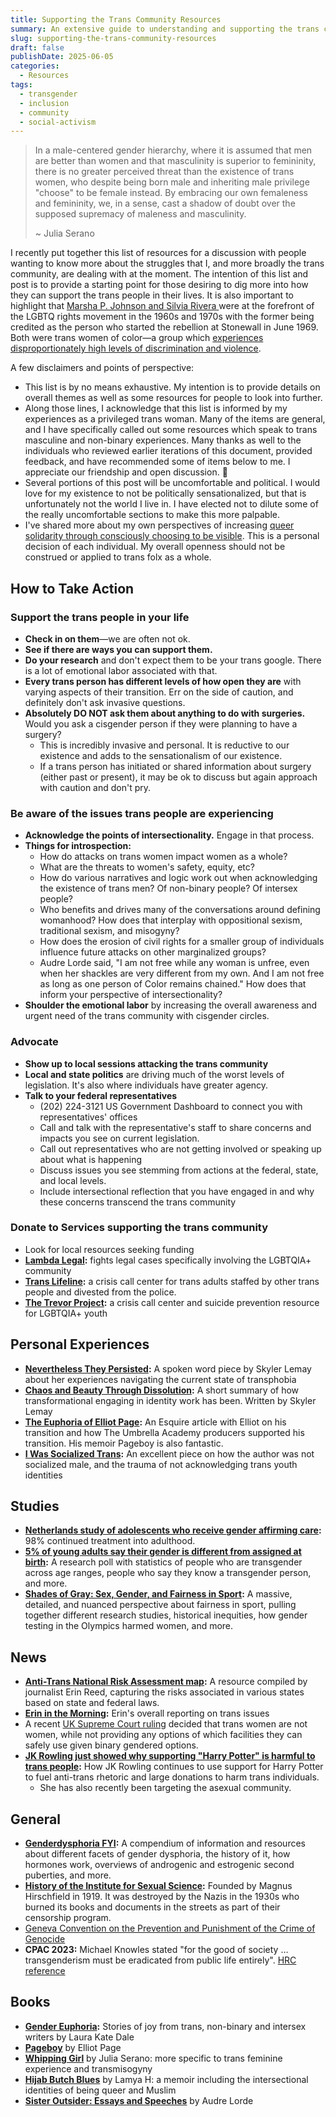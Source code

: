 ```yaml
---
title: Supporting the Trans Community Resources
summary: An extensive guide to understanding and supporting the trans community, including actionable steps, essential resources, and perspectives on current challenges facing transgender individuals.
slug: supporting-the-trans-community-resources
draft: false
publishDate: 2025-06-05
categories:
  - Resources
tags:
  - transgender
  - inclusion
  - community
  - social-activism
---
```

> In a male-centered gender hierarchy, where it is assumed that men are better than women and that masculinity is superior to femininity, there is no greater perceived threat than the existence of trans women, who despite being born male and inheriting male privilege "choose" to be female instead. By embracing our own femaleness and femininity, we, in a sense, cast a shadow of doubt over the supposed supremacy of maleness and masculinity.
> 
> ~ Julia Serano

I recently put together this list of resources for a discussion with people wanting to know more about the struggles that I, and more broadly the trans community, are dealing with at the moment. The intention of this list and post is to provide a starting point for those desiring to dig more into how they can support the trans people in their lives. It is also important to highlight that [Marsha P. Johnson and Silvia Rivera ](https://historynavigator.org/2020/06/15/marsha-p-johnson-and-sylvia-rivera-activists/)were at the forefront of the LGBTQ rights movement in the 1960s and 1970s with the former being credited as the person who started the rebellion at Stonewall in June 1969. Both were trans women of color—a group which [experiences disproportionately high levels of discrimination and violence](https://theconversation.com/transgender-people-of-color-face-unique-challenges-as-gender-discrimination-and-racism-intersect-179515). 

A few disclaimers and points of perspective:

* This list is by no means exhaustive. My intention is to provide details on overall themes as well as some resources for people to look into further.
* Along those lines, I acknowledge that this list is informed by my experiences as a privileged trans woman. Many of the items are general, and I have specifically called out some resources which speak to trans masculine and non-binary experiences. Many thanks as well to the individuals who reviewed earlier iterations of this document, provided feedback, and have recommended some of items below to me. I appreciate our friendship and open discussion. 💜
* Several portions of this post will be uncomfortable and political. I would love for my existence to not be politically sensationalized, but that is unfortunately not the world I live in. I have elected not to dilute some of the really uncomfortable sections to make this more palpable.
* I've shared more about my own perspectives of increasing [queer solidarity through consciously choosing to be visible](queer-solidarity-and-the-impact-of-visibility-tanking). This is a personal decision of each individual. My overall openness should not be construed or applied to trans folx as a whole.
## How to Take Action

### Support the trans people in your life

- **Check in on them**—we are often not ok.
- **See if there are ways you can support them.**
- **Do your research** and don't expect them to be your trans google. There is a lot of emotional labor associated with that.
- **Every trans person has different levels of how open they are** with varying aspects of their transition. Err on the side of caution, and definitely don't ask invasive questions.
- **Absolutely DO NOT ask them about anything to do with surgeries.** Would you ask a cisgender person if they were planning to have a surgery?
    - This is incredibly invasive and personal. It is reductive to our existence and adds to the sensationalism of our existence.
    - If a trans person has initiated or shared information about surgery (either past or present), it may be ok to discuss but again approach with caution and don't pry.

### Be aware of the issues trans people are experiencing

- **Acknowledge the points of intersectionality.** Engage in that process.
- **Things for introspection:**
    - How do attacks on trans women impact women as a whole?
    - What are the threats to women's safety, equity, etc?
    - How do various narratives and logic work out when acknowledging the existence of trans men? Of non-binary people? Of intersex people?
    - Who benefits and drives many of the conversations around defining womanhood? How does that interplay with oppositional sexism, traditional sexism, and misogyny?
    - How does the erosion of civil rights for a smaller group of individuals influence future attacks on other marginalized groups?
    - Audre Lorde said, "I am not free while any woman is unfree, even when her shackles are very different from my own. And I am not free as long as one person of Color remains chained." How does that inform your perspective of intersectionality?
- **Shoulder the emotional labor** by increasing the overall awareness and urgent need of the trans community with cisgender circles.

### Advocate

- **Show up to local sessions attacking the trans community**
- **Local and state politics** are driving much of the worst levels of legislation. It's also where individuals have greater agency.
- **Talk to your federal representatives**
    - (202) 224-3121 US Government Dashboard to connect you with representatives' offices
    - Call and talk with the representative's staff to share concerns and impacts you see on current legislation.
    - Call out representatives who are not getting involved or speaking up about what is happening
    - Discuss issues you see stemming from actions at the federal, state, and local levels.
    - Include intersectional reflection that you have engaged in and why these concerns transcend the trans community

### Donate to Services supporting the trans community

- Look for local resources seeking funding
- **[Lambda Legal](https://lambdalegal.org/):** fights legal cases specifically involving the LGBTQIA+ community
- **[Trans Lifeline](https://translifeline.org/):** a crisis call center for trans adults staffed by other trans people and divested from the police.
- **[The Trevor Project](https://www.thetrevorproject.org/):** a crisis call center and suicide prevention resource for LGBTQIA+ youth

## Personal Experiences

- **[Nevertheless They Persisted](/blog/nevertheless-they-persisted/):** A spoken word piece by Skyler Lemay about her experiences navigating the current state of transphobia
- **[Chaos and Beauty Through Dissolution](/blog/chaos-and-beauty-through-dissolution/):** A short summary of how transformational engaging in identity work has been. Written by Skyler Lemay
- **[The Euphoria of Elliot Page](https://www.esquire.com/entertainment/tv/a40011366/elliot-page-umbrella-academy-euphoria/):** An Esquire article with Elliot on his transition and how The Umbrella Academy producers supported his transition. His memoir Pageboy is also fantastic.
- **[I Was Socialized Trans](https://aninjusticemag.com/i-was-socialized-trans-b2fa870866a4):** An excellent piece on how the author was not socialized male, and the trauma of not acknowledging trans youth identities

## Studies

- **[Netherlands study of adolescents who receive gender affirming care](https://www.thelancet.com/journals/lanchi/article/PIIS2352-4642(22)00254-1/abstract):** 98% continued treatment into adulthood.
- **[5% of young adults say their gender is different from assigned at birth](https://www.pewresearch.org/short-reads/2022/06/07/about-5-of-young-adults-in-the-u-s-say-their-gender-is-different-from-their-sex-assigned-at-birth/):** A research poll with statistics of people who are transgender across age ranges, people who say they know a transgender person, and more.
- **[Shades of Gray: Sex, Gender, and Fairness in Sport](https://www.barbellmedicine.com/blog/shades-of-gray-sex-gender-and-fairness-in-sport/):** A massive, detailed, and nuanced perspective about fairness in sport, pulling together different research studies, historical inequities, how gender testing in the Olympics harmed women, and more.

## News

- **[Anti-Trans National Risk Assessment map](https://www.erininthemorning.com/p/anti-trans-national-risk-assessment):** A resource compiled by journalist Erin Reed, capturing the risks associated in various states based on state and federal laws.
- **[Erin in the Morning](https://www.erininthemorning.com/):** Erin's overall reporting on trans issues
- A recent [UK Supreme Court ruling](https://www.lgbtqnation.com/2025/04/uk-supreme-court-rules-that-trans-women-are-not-women-under-the-law/) decided that trans women are not women, while not providing any options of which facilities they can safely use given binary gendered options.
- **[JK Rowling just showed why supporting "Harry Potter" is harmful to trans people](https://www.lgbtqnation.com/2025/04/jk-rowling-just-showed-why-supporting-harry-potter-is-harmful-to-trans-people/):** How JK Rowling continues to use support for Harry Potter to fuel anti-trans rhetoric and large donations to harm trans individuals.
    - She has also recently been targeting the asexual community.

## General

- **[Genderdysphoria FYI](https://genderdysphoria.fyi/):** A compendium of information and resources about different facets of gender dysphoria, the history of it, how hormones work, overviews of androgenic and estrogenic second puberties, and more.
- **[History of the Institute for Sexual Science](https://en.wikipedia.org/wiki/Institut_f%C3%BCr_Sexualwissenschaft):** Founded by Magnus Hirschfield in 1919. It was destroyed by the Nazis in the 1930s who burned its books and documents in the streets as part of their censorship program.
- [Geneva Convention on the Prevention and Punishment of the Crime of Genocide](https://www.un.org/en/genocideprevention/documents/atrocity-crimes/Doc.1_Convention%20on%20the%20Prevention%20and%20Punishment%20of%20the%20Crime%20of%20Genocide.pdf)
- **CPAC 2023:** Michael Knowles stated "for the good of society … transgenderism must be eradicated from public life entirely". [HRC reference](https://www.hrc.org/press-releases/human-rights-campaign-extremists-at-cpac-laid-bare-hatred-at-root-of-vile-legislation-targeting-trans-people)

## Books

- **[Gender Euphoria](https://unbound.com/products/gender-euphoria):** Stories of joy from trans, non-binary and intersex writers by Laura Kate Dale
- **[Pageboy](https://www.goodreads.com/book/show/60473073-pageboy)** by Elliot Page
- **[Whipping Girl](https://www.juliaserano.com/whippinggirl.html)** by Julia Serano: more specific to trans feminine experience and transmisogyny
- **[Hijab Butch Blues](https://www.goodreads.com/book/show/61111274-hijab-butch-blues)** by Lamya H: a memoir including the intersectional identities of being queer and Muslim
- **[Sister Outsider: Essays and Speeches](https://www.goodreads.com/book/show/32951.Sister_Outsider)** by Audre Lorde